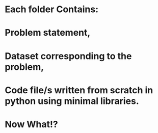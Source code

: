 
# Each folder Contains:
# Problem statement,
# Dataset corresponding to the problem,
# Code file/s written from scratch in python using minimal libraries.
# Now What!?

